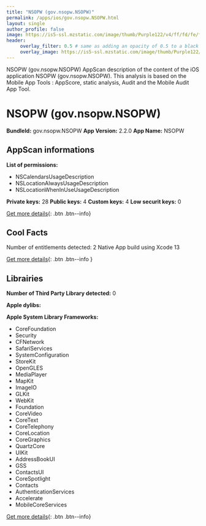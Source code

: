 ```yaml
---
title: "NSOPW (gov.nsopw.NSOPW)"
permalink: /apps/ios/gov.nsopw.NSOPW.html
layout: single
author_profile: false
image: https://is5-ssl.mzstatic.com/image/thumb/Purple122/v4/ff/fd/fe/fffdfef7-9924-68ba-a88f-57f0eacb8bce/AppIcon-1x_U007emarketing-0-7-85-220.png/512x512bb.jpg
header: 
     overlay_filter: 0.5 # same as adding an opacity of 0.5 to a black background
     overlay_image: https://is5-ssl.mzstatic.com/image/thumb/Purple122/v4/ff/fd/fe/fffdfef7-9924-68ba-a88f-57f0eacb8bce/AppIcon-1x_U007emarketing-0-7-85-220.png/512x512bb.jpg
---
```

NSOPW (gov.nsopw.NSOPW) AppScan description of the content of the iOS application NSOPW (gov.nsopw.NSOPW). This analysis is based on the Mobile App Tools : AppScore, static analysis, Audit and the Mobile Audit App Tool.

# NSOPW (gov.nsopw.NSOPW)

**BundleId:** gov.nsopw.NSOPW
**App Version:** 2.2.0
**App Name:** NSOPW


## AppScan informations 

**List of permissions:** 
- NSCalendarsUsageDescription
- NSLocationAlwaysUsageDescription
- NSLocationWhenInUseUsageDescription
  
  
**Private keys:** 28
**Public keys:** 4
**Custom keys:** 4
**Low securit keys:** 0
  
[Get more details](/pricing.html){: .btn .btn--info}

## Cool Facts

Number of entitlements detected: 2
Native App
build using Xcode 13
  
[Get more details](/pricing.html){: .btn .btn--info }

## Librairies 
**Number of Third Party Library detected:** 0


**Apple dylibs:**


**Apple System Library Frameworks:**
- CoreFoundation
- Security
- CFNetwork
- SafariServices
- SystemConfiguration
- StoreKit
- OpenGLES
- MediaPlayer
- MapKit
- ImageIO
- GLKit
- WebKit
- Foundation
- CoreVideo
- CoreText
- CoreTelephony
- CoreLocation
- CoreGraphics
- QuartzCore
- UIKit
- AddressBookUI
- GSS
- ContactsUI
- CoreSpotlight
- Contacts
- AuthenticationServices
- Accelerate
- MobileCoreServices


  
[Get more details](/pricing.html){: .btn .btn--info}

